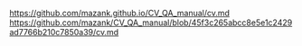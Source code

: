 https://github.com/mazank.github.io/CV_QA_manual/cv.md
https://github.com/mazank/CV_QA_manual/blob/45f3c265abcc8e5e1c2429ad7766b210c7850a39/cv.md